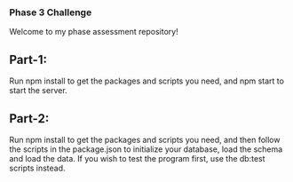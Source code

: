### Phase 3 Challenge

Welcome to my phase assessment repository!

## Part-1:

Run npm install to get the packages and scripts you need, and npm start to start the server.

## Part-2:

Run npm install to get the packages and scripts you need, and then follow the scripts in the package.json to initialize your database, load the schema and load the data. If you wish to test the program first, use the db:test scripts instead.
